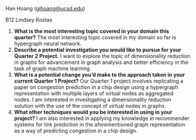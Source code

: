 Han Hoang (gihoang@ucsd.edu)

B12 Lindsey Kostas

1. **What is the most interesting topic covered in your domain this quarter?**
The most interesting topic covered in my domain so far is hypergraph neural network.
2. **Describe a potential investigation you would like to pursue for your Quarter 2 Project.**
I want to explore the topic of dimensionality reduction in graphs for advancement in graph analysis and better efficiency in the task of graph machine learning.
3. **What is a potential change you’d make to the approach taken in your current Quarter 1 Project?**
Our Quarter 1 project involves replicating a paper on congestion prediction in a chip design using a hypergraph representation with multiple layers of virtual nodes as aggregated nodes. I am interested in investigating a dimensionality reduction solution with the use of the concept of virtual nodes in graphs.
3. **What other techniques would you be interested in using in your project?**
I am also interested in applying my knowledge in recommender systems for link prediction in the aforementioned graph representation as a way of predicting congestion in a chip design.